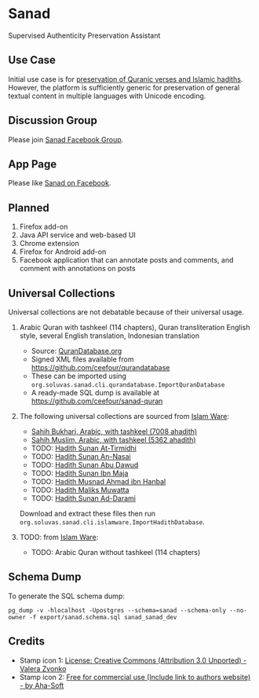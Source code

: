 Sanad
=====

Supervised Authenticity Preservation Assistant

## Use Case

Initial use case is for [preservation of Quranic verses and Islamic hadiths](http://hendyirawan.tumblr.com/post/92964403911/sanad).
However, the platform is sufficiently generic for preservation of general textual content in multiple languages with Unicode encoding.

## Discussion Group

Please join [Sanad Facebook Group](https://www.facebook.com/groups/1442601139336294/).

## App Page

Please like [Sanad on Facebook](https://www.facebook.com/pages/Sanad-Muslim-Assistant/592122294241462).

## Planned

1. Firefox add-on
2. Java API service and web-based UI
3. Chrome extension
4. Firefox for Android add-on
5. Facebook application that can annotate posts and comments, and comment with annotations on posts

## Universal Collections

Universal collections are not debatable because of their universal usage.

1. Arabic Quran with tashkeel (114 chapters), Quran transliteration English style, several English translation, Indonesian translation

   * Source: [QuranDatabase.org](http://qurandatabase.org/)
   * Signed XML files available from https://github.com/ceefour/qurandatabase
   * These can be imported using `org.soluvas.sanad.cli.qurandatabase.ImportQuranDatabase`
   * A ready-made SQL dump is available at https://github.com/ceefour/sanad-quran

2. The following universal collections are sourced from [Islam Ware](https://www.islamware.com/app/downloads):

   * [Sahih Bukhari, Arabic, with tashkeel (7008 ahadith)](https://www.islamware.com/download/Hadith-Sahih-Bukhari.zip)
   * [Sahih Muslim, Arabic, with tashkeel (5362 ahadith)](https://www.islamware.com/download/Hadith-Sahih-Muslim.zip)
   * TODO: [Hadith Sunan At-Tirmidhi](https://www.islamware.com/download/Hadith-Sunan-al-Tirmidhi.zip)
   * TODO: [Hadith Sunan An-Nasai](https://www.islamware.com/download/Hadith-Sunan-al-Nasai.zip)
   * TODO: [Hadith Sunan Abu Dawud](https://www.islamware.com/download/Hadith-Sunan-Abu-Dawud.zip)
   * TODO: [Hadith Sunan Ibn Maja](https://www.islamware.com/download/Hadith-Sunan-Ibn-Maja.zip)
   * TODO: [Hadith Musnad Ahmad ibn Hanbal](https://www.islamware.com/download/Hadith-Musnad-Ahmad-ibn-Hanbal.zip)
   * TODO: [Hadith Maliks Muwatta](https://www.islamware.com/download/Hadith-Maliks-Muwatta.zip)
   * TODO: [Hadith Sunan Ad-Darami](https://www.islamware.com/download/Hadith-Sunan-al-Darami.zip)
   
   Download and extract these files then run `org.soluvas.sanad.cli.islamware.ImportHadithDatabase`.
   
3. TODO: from [Islam Ware](https://www.islamware.com/app/downloads):
   * TODO: Arabic Quran without tashkeel (114 chapters)   

## Schema Dump

To generate the SQL schema dump:

	pg_dump -v -hlocalhost -Upostgres --schema=sanad --schema-only --no-owner -f export/sanad.schema.sql sanad_sanad_dev

## Credits

* Stamp icon 1: [License: 	Creative Commons (Attribution 3.0 Unported) - Valera Zvonko](https://www.iconfinder.com/iconsets/free-mobile-icon-kit#readme)
* Stamp icon 2: [Free for commercial use (Include link to authors website) - by Aha-Soft](https://www.iconfinder.com/iconsets/free-silver-button-icons#readme)
